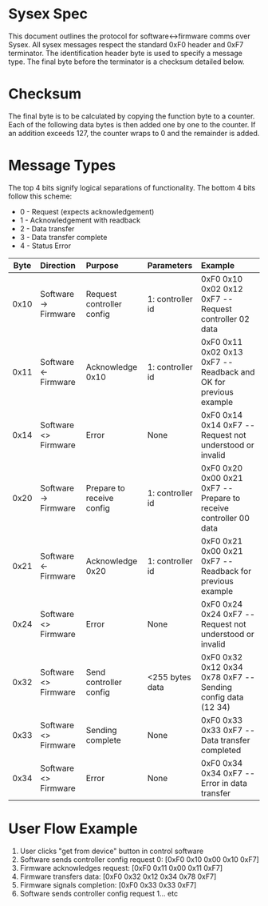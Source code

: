 # Sysex Spec
This document outlines the protocol for software<->firmware comms over Sysex.
All sysex messages respect the standard 0xF0 header and 0xF7 terminator.
The identification header byte is used to specify a message type.
The final byte before the terminator is a checksum detailed below.

# Checksum
The final byte is to be calculated by copying the function byte to a counter.
Each of the following data bytes is then added one by one to the counter.
If an addition exceeds 127, the counter wraps to 0 and the remainder is added.

# Message Types
The top 4 bits signify logical separations of functionality.
The bottom 4 bits follow this scheme:
- 0 - Request (expects acknowledgement)
- 1 - Acknowledgement with readback
- 2 - Data transfer
- 3 - Data transfer complete
- 4 - Status Error


| Byte  | Direction             | Purpose                   | Parameters        | Example                                                           |
| :---: | :----                 | :----                     | :----             | :-----                                                            |
| 0x10  | Software -> Firmware  | Request controller config | 1: controller id  | 0xF0 0x10 0x02 0x12 0xF7 -- Request controller 02 data            |
| 0x11  | Software <- Firmware  | Acknowledge 0x10          | 1: controller id  | 0xF0 0x11 0x02 0x13 0xF7 -- Readback and OK for previous example  |
| 0x14  | Software <> Firmware  | Error                     | None              | 0xF0 0x14 0x14 0xF7      -- Request not understood or invalid     |
| 0x20  | Software -> Firmware  | Prepare to receive config | 1: controller id  | 0xF0 0x20 0x00 0x21 0xF7 -- Prepare to receive controller 00 data |
| 0x21  | Software <- Firmware  | Acknowledge 0x20          | 1: controller id  | 0xF0 0x21 0x00 0x21 0xF7 -- Readback for previous example         |
| 0x24  | Software <> Firmware  | Error                     | None              | 0xF0 0x24 0x24 0xF7      -- Request not understood or invalid     |
| 0x32  | Software <> Firmware  | Send controller config    | <255 bytes data   | 0xF0 0x32 0x12 0x34 0x78 0xF7 -- Sending config data (12 34)      |
| 0x33  | Software <> Firmware  | Sending complete          | None              | 0xF0 0x33 0x33 0xF7      -- Data transfer completed               |
| 0x34  | Software <> Firmware  | Error                     | None              | 0xF0 0x34 0x34 0xF7      -- Error in data transfer                |

# User Flow Example

1. User clicks "get from device" button in control software
2. Software sends controller config request 0:  [0xF0 0x10 0x00 0x10 0xF7]
3. Firmware acknowledges request: [0xF0 0x11 0x00 0x11 0xF7]
4. Firmware transfers data: [0xF0 0x32 0x12 0x34 0x78 0xF7]
5. Firmware signals completion: [0xF0 0x33 0x33 0xF7]
6. Software sends controller config request 1... etc